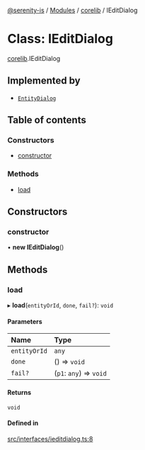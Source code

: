 [@serenity-is](../README.md) / [Modules](../modules.md) / [corelib](../modules/corelib.md) / IEditDialog

# Class: IEditDialog

[corelib](../modules/corelib.md).IEditDialog

## Implemented by

- [`EntityDialog`](corelib.EntityDialog.md)

## Table of contents

### Constructors

- [constructor](corelib.IEditDialog.md#constructor)

### Methods

- [load](corelib.IEditDialog.md#load)

## Constructors

### constructor

• **new IEditDialog**()

## Methods

### load

▸ **load**(`entityOrId`, `done`, `fail?`): `void`

#### Parameters

| Name | Type |
| :------ | :------ |
| `entityOrId` | `any` |
| `done` | () => `void` |
| `fail?` | (`p1`: `any`) => `void` |

#### Returns

`void`

#### Defined in

[src/interfaces/ieditdialog.ts:8](https://github.com/serenity-is/serenity/blob/master/packages/corelib/src/interfaces/ieditdialog.ts#line&#x3D;8)
